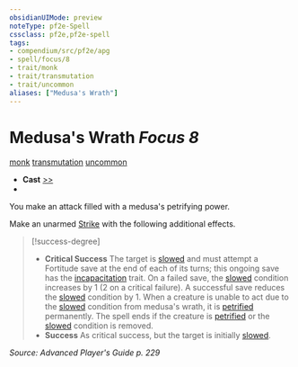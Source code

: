 ```yaml
---
obsidianUIMode: preview
noteType: pf2e-Spell
cssclass: pf2e,pf2e-spell
tags:
- compendium/src/pf2e/apg
- spell/focus/8
- trait/monk
- trait/transmutation
- trait/uncommon
aliases: ["Medusa's Wrath"]
---
```

# Medusa's Wrath *Focus 8*   
[monk](rules/traits/monk.md "Monk Class Trait")  [transmutation](rules/traits/transmutation.md "Transmutation School Trait")  [uncommon](rules/traits/uncommon.md "Uncommon Rarity Trait")  

- **Cast** [>>](rules/core-rulebook/chapter-9-playing-the-game.md#Actions "Two-Action") 
- 

You make an attack filled with a medusa's petrifying power.

Make an unarmed [Strike](rules/actions/strike.md) with the following additional effects.

> [!success-degree] 
> - **Critical Success** The target is [slowed](rules/conditions.md#Slowed) and must attempt a Fortitude save at the end of each of its turns; this ongoing save has the [incapacitation](rules/traits/incapacitation.md "Incapacitation Effect Trait") trait. On a failed save, the [slowed](rules/conditions.md#Slowed) condition increases by 1 (2 on a critical failure). A successful save reduces the [slowed](rules/conditions.md#Slowed) condition by 1. When a creature is unable to act due to the [slowed](rules/conditions.md#Slowed) condition from medusa's wrath, it is [petrified](rules/conditions.md#Petrified) permanently. The spell ends if the creature is [petrified](rules/conditions.md#Petrified) or the [slowed](rules/conditions.md#Slowed) condition is removed.
> - **Success** As critical success, but the target is initially [slowed](rules/conditions.md#Slowed).

*Source: Advanced Player's Guide p. 229*